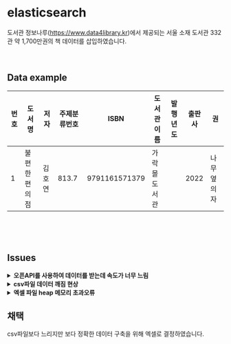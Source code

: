 # elasticsearch

도서관 정보나루(https://www.data4library.kr)에서 제공되는 서울 소재 도서관 332관 약 1,700만권의 책 데이터를 삽입하였습니다.
<br>
<br>
<br>

## Data example
|번호|도서명|저자|주제분류번호|ISBN|도서관이름|발행년도|출판사|권|
|------|----------|------|------|----------|----------|---|------|---|
|1|불편한 편의점|김호연|813.7|9791161571379|가락몰도서관||2022|나무옆의자||

<br>
<br>
<br>

## Issues
<details>
    <summary>
        <b>오픈API를 사용하여 데이터를 받는데 속도가 너무 느림</b>
    </summary>
<br>
  &nbsp;&nbsp;&nbsp;&nbsp; <b>문제점:</b> 오픈 API를 사용시 1000건의 데이터당 10초 60,000건의 데이터에는 1시간 이상 소요된다. 
  <br>
  &nbsp;&nbsp;&nbsp;&nbsp; <b>해결방안:</b> csv파일로 DB에 저장해보자!
</details>
<details>
    <summary>
        <b>csv파일 데이터 깨짐 현상</b>
    </summary>
<br>
  &nbsp;&nbsp;&nbsp;&nbsp; <b>문제점1:</b> csv파일은 컬럼을 ',' 구분자로 나누는데 도서명에 ,가 있다면 분리에 어려움이 있다. 
  &nbsp;&nbsp;&nbsp;&nbsp; <b>문제점2:</b> 목록구분기호를 '|'로 변경 엑셀에서 csv로 변경할 때 일부 한글 및 다수의 언어 깨짐 발생. (인코딩 ansi->utf-8)   
  <br>
  &nbsp;&nbsp;&nbsp;&nbsp; <b>해결방안:</b> 엑셀파일로 DB에 저장해보자!
</details>
<details>
    <summary>
        <b>엑셀 파일 heap 메모리 초과오류</b>
    </summary>
<br>
  &nbsp;&nbsp;&nbsp;&nbsp; <b>문제점1:</b> 엑셀 파일 용량이 큰 경우 heap 메모리 오류 발생.
  <br>
  &nbsp;&nbsp;&nbsp;&nbsp; <b>해결방안:</b> 컴퓨터환경에 맞춰 기준점을 정하고 엑셀 파일을 분리하여 데이터 적재해보자!
</details>

## 채택
csv파일보다 느리지만 보다 정확한 데이터 구축을 위해 엑셀로 결정하였습니다.
